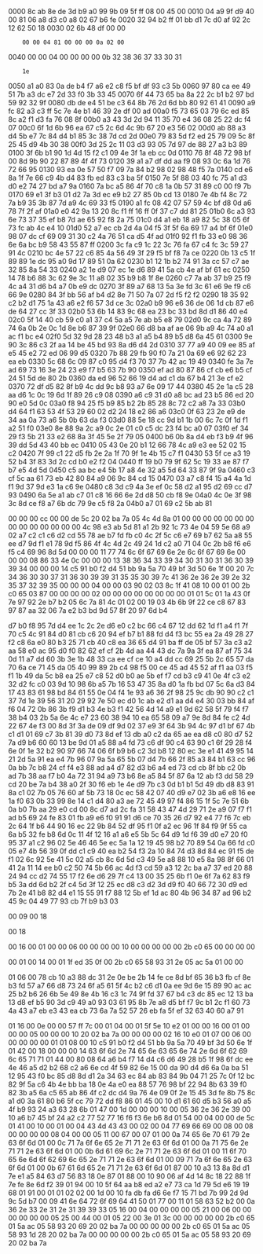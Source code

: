 0000   8c ab 8e de 3d b9 a0 99 9b 09 5f ff 08 00 45 00
0010   04 a9 9f d9 40 00 81 06 a8 d3 c0 a8 02 67 b6 fe
0020   32 94 b2 ff 01 bb d1 7c d0 af 92 2c 12 62 50 18
0030   02 6b 48 df 00 00

        00 00 04 81 00 00 00 0a 02 00
0040   00 00 04 00 00 00 00 0b 32 38 36 37 33 30 31

        1e
0050   a1 a0 83 0a de b4 f7 a6 e2 c8 f5 bf df 93 c3 5b
0060   97 80 ca ee 49 51 7b a3 dc e7 2d 33 f0 3b 33 45
0070   6f 44 73 65 ba 8a 22 2c b1 b2 97 bd 59 92 32 9f
0080   db de e4 51 be c3 64 8b 76 2d 6d bb 80 92 61 41
0090   a9 fc 82 a3 c3 ff 5c 7e 4e b1 46 39 2e df 00 ad
00a0   f5 73 65 03 79 6c ed 85 8c a2 f1 d3 fa 76 08 8f
00b0   a3 43 3d 2d 94 11 35 70 e4 36 08 25 22 dc f4 07
00c0   6f 1d 6b 96 ea 67 c5 2c 6d 4c 9b 67 20 e3 56 02
00d0   ab 88 a3 d4 5b e7 7c 84 d4 b1 85 3c 38 7d cd 2d
00e0   79 83 5d f2 ed 25 79 09 5c 8f 25 45 d9 4b 30 38
00f0   3d 25 2c 11 03 d3 93 05 7d 97 de 88 27 a3 b3 89
0100   3f 6b b1 90 1d 4d 15 f2 c1 09 4e 3f 1a eb cc 0d
0110   76 8f 48 72 98 bf 00 8d 9b 90 22 87 89 4f 4f 73
0120   39 a1 a7 df dd aa f9 08 93 0c 6a 1d 76 72 66 95
0130   93 ea 0e 57 50 f7 09 7a 84 b2 98 02 98 48 f5 7a
0140   cd e6 8a 1f 7e 66 c9 4b d4 83 fb ed 83 c3 ba 5f
0150   7e 5f 88 03 40 fc 75 a1 d3 d0 e2 74 27 bd a7 9a
0160   7a bc a5 86 4f 70 c8 1a 0b 57 31 89 c0 00 f9 7b
0170   69 e1 3f b3 01 d2 7a 3d ec e9 b2 27 85 0b cd 13
0180   7e 4b f4 8c 72 7a b9 35 3b 87 7d a9 4c 69 33 f5
0190   a1 fc 08 42 07 57 59 4c bf d8 0d a6 78 7f 2f af
01a0   e0 42 9a 13 20 8c f1 ff 16 ff 0f 37 c7 dd 81 25
01b0   6c a3 93 6e 73 37 35 ef b8 7d ae 65 92 f8 2a 75
01c0   d4 a1 eb 18 a9 82 5c 38 05 6f 73 fc ab 4c e4 10
01d0   52 a7 ec cb 2d 4a 04 f5 3f 5f 6a 69 17 a4 bf 6f
01e0   98 07 dc cf 69 09 31 30 c2 4a 76 51 ca d5 4f ad
01f0   92 f1 fb 33 e0 98 36 6e 6a bc b9 58 43 55 87 ff
0200   3c fa c9 1c 22 3c 76 fa 67 c4 fc 3c 59 27 91 4c
0210   bc 4e 57 22 c6 85 4a 56 49 3f 29 f5 bf f8 7a ce
0220   0b 13 c5 1f 89 89 1e dc 95 a0 9d 17 89 51 0a 62
0230   b1 12 1b b2 74 91 3a cc 57 c7 ae 32 85 8a 54 33
0240   a2 1e d9 07 ec 1e d6 89 41 5a cb 4e af bf 61 ec
0250   14 78 b6 88 3c 62 9e 3c 11 a8 02 35 b9 b8 1f 8e
0260   c7 7a ab 37 b9 25 f9 4c a4 31 d6 b4 a7 0b e9 dc
0270   3f 89 a7 68 13 5a 3e fd 3c 61 e6 9e f9 c6 66 9e
0280   84 3f bb 56 af b4 d2 8e 71 50 7a 07 2d f5 f2 f2
0290   18 35 92 c2 b2 d1 75 1a 43 a6 e2 f6 57 3d ce 3c
02a0   b9 96 e6 36 de 06 1d cb 87 e6 de 64 27 cc 3f 33
02b0   53 6b 14 83 9c 68 ea 23 bc 33 bd 8d d1 86 40 e4
02c0   5f 14 40 cb 59 c0 a1 37 c4 5a a5 7e ab b5 e8 79
02d0   9c ca 4a 72 89 74 6a 0b 2e 0c 1d 8e b6 87 39 9f
02e0   66 d8 ba af ae 06 9b a9 4c 74 a0 a1 ac f1 bc e4
02f0   5d 32 9d 28 23 48 b3 a1 a5 b4 89 b5 d8 6a 45 61
0300   9e 90 3c 86 c3 2f aa 14 be 45 bd 93 8a d6 d4 2d
0310   37 77 a9 40 09 ee 85 af e5 45 e2 72 ed 06 99 d5
0320   7b 88 29 fb 90 f0 7a 21 0a 69 e6 92 62 23 ea eb
0330   5c 68 6c 09 87 c0 95 d4 f3 70 37 7b 42 ac 19 49
0340   fe 3a 7e ad 69 73 16 3e 24 23 e9 f7 b5 63 7b 90
0350   ef ad 80 87 86 cf cb e6 b5 cf 24 51 5d de 80 2b
0360   da ed 96 52 66 19 d4 ad c1 da 67 b4 21 3e cf e2
0370   72 df d5 82 8f b9 4c dd 9c b8 93 a7 6e 09 17 44
0380   45 2e 1a c5 28 aa d6 1c 0c 19 6d 1f 89 26 c9 08
0390   a6 c9 31 d0 a8 bc ad 23 b5 86 ed 20 90 e0 5d 0c
03a0   f8 94 25 f5 b9 85 b2 2b 85 28 8c 72 c2 a8 7a 33
03b0   d4 64 f1 63 53 4f 53 29 60 02 d2 24 18 e2 86 a6
03c0   0f 63 23 2e e9 de 34 aa 0a 73 a6 5b 0b 63 da f3
03d0   88 5e 18 cc 9d b1 1b 00 6c 7c 0f 1d f1 a2 51 f0
03e0   8e 88 9a 2c a9 0c 2e 01 c0 c5 dc 23 f4 bc a0 07
03f0   ef 34 29 f3 5b 21 33 e2 68 8a 3f 45 5e 2f 79 05
0400   b6 0b 8a d4 eb f3 b9 4f 96 39 dd 5d 43 40 bb ec
0410   05 43 0e 20 b1 12 66 78 4c a9 e3 ee 52 02 15 c2
0420   7f 99 c1 22 d5 fb 2e 2a 1f 70 9f 1e 4b 15 c7 f1
0430   53 5f ce a3 19 52 b4 3f 83 3d 2c cd b0 e2 f2 04
0440   ff 19 b0 79 9f 62 5c 19 33 ae 87 f7 b7 e5 4d 5d
0450   c5 aa bc e4 5b 17 a8 4e 32 a5 5d 64 33 87 9f 9a
0460   c3 cf 5c aa 61 73 eb 42 80 84 a9 06 9c 84 cd 15
0470   03 a7 c8 f4 15 a4 4a 1d f1 9d 37 9d e3 1a c6 9e
0480   c8 3d c9 4a 3e ef 0c 58 d2 a1 95 d2 69 cc d7 93
0490   6a 5e a1 ab c7 01 c8 16 66 6e 2d d8 50 cb f8 9e
04a0   4c 0e 3f 98 3c 8d ce f8 a7 6b dc 79 9e c5 f8 2a
04b0   a7 01 69 c2 5b ab 81


00 00 00 cc 00 00 de 5c 20 02 ba 7a 05 4c 4d 8a 01 00 00 00 00 00 00 00 00 00 00 00 00 00 00 4c 98 e3 ab 5d 81 a1 2b 92 1c 73 4e 04 59 5e 68 a9 02 a7 c2 c1 c6 d2 cd 55 78 ae b7 fd fb c0 4c 2f 5c c6 e7 69 b7 62 5a a8 55 ee d7 9d f1 e1 78 9d f5 86 4f 4c 4d 2c 49 24 1d c2 a0 71 04 0c 2b b8 f6 e6 f5 c4 69 96 8d 5d 00 00 00 11 77 74 6c 6f 67 69 6e 2e 6c 6f 67 69 6e 00 00 00 08 86 33 4e 0c 00 00 00 13 38 36 34 33 39 34 30 31 30 31 36 30 39 39 34 00 00 00 14 c5 91 b0 f2 d4 51 bb 9a 5a 70 49 bf 3d 50 6e 1f 00 20 7c 34 36 30 30 37 31 36 30 39 39 31 35 35 30 39 7c 41 36 2e 36 2e 39 2e 32 35 37 32 39 35 00 00 00 04 00 00 03 90 02 03 8c 1f 41 08 10 00 01 00 2b c0 65 03 87 00 00 00 00 02 00 00 00 00 00 00 00 00 01 01 5c 01 1a 43 0f 7e 97 92 2e b7 b2 05 6c 7a 81 4c
01 02
00 19
03 4b 6b 9f 22 ce c8 67 83 97 87 aa 32 06 7a e2 b3 bd 9d 57 8f 20 97 6d b4

d7 b0 f8 95 7d d4 ee 1c 2c 2e d6 e0 c2 bc 66 c4 67 12 dd 62 1d f1 a4 f1 7f 70 c5 4c 91 84 d0 81 cb c6 20 94 ef b7 b1 88 fd d4 f3 bc 55 ea 2a 49 28 27 f2 c8 6a e0 80 b3 25 71 cb 40 c8 ea 36 65 d4 91 ba ff de 05 bf 57 3a c3 a2 aa 58 e0 ac 95 d0 f0 82 62 ef cf 2b 4d aa 44 43 dc 7a 9a 3f ea 87 af 75 34 0d 11 a7 dd 60 3b 3e 1b 48 33 ca ee cf ce 10 a4 dd cc 69 25 5b 2c 65 57 da 70 6a ce 71 45 da 05 40 99 89 2b c4 98 f5 00 ce 45 ad 45 52 af f1 aa 03 f5 f1 1b 49 da 5c b8 ea 25 e7 c8 52 d0 b0 ae 5b ef f7 cd b3 c9 41 0e 4f c3 e2 32 d2 fc c0 03 9d 10 98 6b a5 7b 16 53 47 35 8a d0 1a fb bd 07 5c 6a d3 84 17 43 83 61 98 bd 84 61 55 0e 04 f4 1e 93 a6 36 2f 98 25 9c db 90 90 c2 c1 37 7d 1e 39 56 31 20 29 92 7e 50 ec d0 1c ab e2 d1 aa d4 e4 30 03 bb 84 af f6 04 72 0b 86 3b f9 d1 b3 4e b3 f1 42 56 4d 14 a9 e1 9d 62 58 5f 79 f4 f7 38 b4 03 2b 5a 6e 4c e7 23 60 38 94 10 ea 65 58 09 a7 9e 8d 84 fe c2 4d 22 67 4e f3 00 8d 3f 3a de 09 df 9d 02 37 e9 3f 64 3b 94 4c 97 d1 bf 67 4b c1 d1 01 69 c7 3b 81 39 d0 73 8d ef 13 db a0 c2 da 65 ae ea d8 c0 80 d7 52 7a d9 b6 60 60 13 be 9d 01 a5 88 a4 fd 73 c6 df 90 c4 63 90 c1 6f 29 28 f4 6e 0f 1e 32 b2 90 97 66 74 06 6f b9 b6 c2 3d b8 12 80 ec 3e e1 41 49 95 14 21 2d 5a 91 ea e4 7b 96 07 9a 5a 65 5b 07 d4 7b 66 2f 85 a3 84 b1 63 cc 96 0a bb 7c b8 24 cf f4 e3 88 ad a4 d7 82 d3 b6 a4 ed 73 cd cb 8f bb c2 0b ad 7b 38 aa f7 b0 4a 72 31 94 a9 73 b6 8e a5 84 5f 87 6a 12 ab f3 dd 58 29 cd 20 be 7a b4 38 a0 2f 30 f6 eb 1e 4e d9 7b c3 0d b1 b1 5d 49 db d8 83 91 8a c1 02 7b 05 76 60 af 5b 73 18 0c ec 58 42 07 40 d9 e7 02 3b a6 e8 16 ee 1a f0 63 0b 33 99 8e 14 c1 d4 80 a3 ae 72 45 49 97 f4 86 15 1f 5c 7e 51 6b 0a b0 7b aa 29 e0 cd 00 8c d7 ad 2c fa 31 58 43 47 4d 29 71 2e a9 07 f7 f1 ad b5 69 24 fe 83 01 fb a9 e6 f0 91 91 d6 ce 70 35 26 d7 92 e4 77 f6 7c eb 2c 64 1f b6 44 90 16 ec 22 9b 84 52 df 95 f1 0f a2 ec 96 1f 84 f9 9f 55 ca 6a b5 32 fe b8 6d 0c 11 4f 12 16 a1 a6 e5 5b 5c 64 d9 1d f6 39 d0 e7 20 f0 95 37 a1 c2 96 02 5e 46 46 5e ec 5a 1a 12 19 45 98 b2 70 89 54 0a 66 fd c0 05 e7 4b 56 39 0f dd c1 c9 40 ea b2 54 f3 2a 10 84 74 d3 8d 84 ec 91 f5 de f1 02 6c 92 5e 41 5c 02 a5 cb 8c 6d 5d c3 49 5e a8 88 10 e5 8a 98 8f 66 01 41 2a 11 14 ee b0 c2 50 74 5b 66 ac 4d f3 cd 59 a3 12 2c ba a7 37 ed 20 88 24 94 cc d2 74 55 17 f2 6e d6 29 7f c4 13 00 35 25 6b f1 0e 6f 7a 62 83 f9 b5 3a dd 6d b2 2f c4 5d 3f 12 25 ec d8 c3 d2 3d d9 f0 40 66 72 30 d9 ed 7b 2e 41 b8 82 d4 e1 15 55 91 f7 88 12 5b ef 1d ac 80 4b 96 34 87 ad 96 b2 45 9c 04 49 77 93 cb 7f b9 b3 03


00 09
00 18

00 18

00 16
00 01 00 00 06 00 00 00
00 10 00 00 00 00 00 2b c0 65 00 00 00 00

00 01
00 14
00 01 1f ed 35 0f 00 2b c0 65 58 93 31 2e
05 ac 5a 01 00 00

01 06
00 78
cb 10 a3 88 dc 31
2e 0e be 2b 14 fe ce 8d bf 65 36 b3 fb cf 8e b3
fd 57 a7 66 d8 73 24 6f a5 61 5f 4c b2 c6 d1 0a
ee 9d 6e 15 89 90 ac ac 25 b2 b6 26 6b 5e 49 8e
4b 16 c3 1c 74 9f fd 37 67 b4 c3 dc 85 ec 12 13
ba 13 d8 ef b5 90 3d c9 49 a0 93 03 61 95 8b 7e
a8 d5 bf f7 9c b1 2c f1 60 73 4a 43 a7 eb e3 43
ea cb 73 6a 7a 52 57 26 eb fa 5f ef 32 63 40 60
a7 91

01 16 00 0e 00 00 57 ff 7c 00 01 04 00 01
5f 5e 10 e2 01 00 00 16 00 01 00 00 00 05 00 00
00 10 20 02 ba 7a 00 00 00 00 02 16 10 e0 01 07
00 06 00 00 00 00 00 01 01 08 00 10 c5 91 b0 f2
d4 51 bb 9a 5a 70 49 bf 3d 50 6e 1f 01 42 00 18
00 00 00 14 63 6f 6d 2e 74 65 6e 63 65 6e 74 2e
6d 6f 62 69 6c 65 71 71 01 44 00 80 08 64 a6 b4
f7 14 d4 c6 d6 49 28 b5 1f 98 6f dc ee 4e 46 a5
d2 b2 68 c2 a6 6e cd 4f 59 82 6e 15 00 da 90 d4
d6 6a 0a ba 51 12 95 43 f0 bc 85 d8 8d d1 2a 34
63 ec 84 ab 83 84 9b 04 71 25 7c 0f 12 bc 82 9f
5a c6 4b 4e bb ba 18 0e 4a e0 ea 88 57 76 98 bf
22 94 8b 63 39 f0 82 3b a5 6a c5 65 ab 86 4f c2
dc d4 9a 76 4e 09 0f 2e 15 45 3d fe 8b 75 8c a1
d0 3a 61 80 b6 5f cc 79 72 dd f8 86 01 45 00 10
d1 61 60 d5 b3 56 a0 a5 4f b9 93 24 a3 63 28 6b
01 47 00 1d 00 00 00 10 00 05 36 2e 36 2e 39 00
10 a6 b7 45 bf 24 a2 c2 77 52 77 16 f6 f3 6e b6
8d 01 54 00 04 00 00 de 5c 01 41 00 10 00 01 00
04 43 4d 43 43 00 02 00 04 77 69 66 69 00 08 00
08 00 00 00 00 08 04 00 00 05 11 00 67 00 07 01
00 0a 74 65 6e 70 61 79 2e 63 6f 6d 01 00 0c 71
7a 6f 6e 65 2e 71 71 2e 63 6f 6d 01 00 0a 71 75
6e 2e 71 71 2e 63 6f 6d 01 00 0b 6d 61 69 6c 2e
71 71 2e 63 6f 6d 01 00 11 6f 70 65 6e 6d 6f 62
69 6c 65 2e 71 71 2e 63 6f 6d 01 00 09 71 7a 6f
6e 65 2e 63 6f 6d 01 00 0b 67 61 6d 65 2e 71 71
2e 63 6f 6d 01 87 00 10 a3 13 8a 8d d1 7e e1 a5
84 63 d7 56 83 18 0e 87 01 88 00 10 90 06 af 4d
14 8c 18 22 88 1f 7e fe 8e 6d f2 39 01 94 00 10
5f 64 aa b8 ed a2 e7 73 ca 1d 79 5d e6 19 19 68
01 91 00 01 01 02 02 00 1d 00 10 fa db fa d6 6e
f7 15 71 bd 7b 99 2d 9d 9c 5d b7 00 09 41 6e 64
72 6f 69 64 41 50 01 77 00 11 01 58 63 52 b2 00
0a 36 2e 33 2e 31 2e 31 39 39 33 05 16 00 04 00
00 00 00 05 21 00 06 00 00 00 00 00 00 05 25 00
44 00 01 05 22 00 3e 01 3c 00 00 00 00 00 2b c0
65 01 5a ac 05 58 93 20 69 20 02 ba 7a 00 00 00
00 00 2b c0 65 01 5a ac 05 58 93 1d 28 20 02 ba
7a 00 00 00 00 00 2b c0 65 01 5a ac 05 58 93 20
69 20 02 ba 7a
